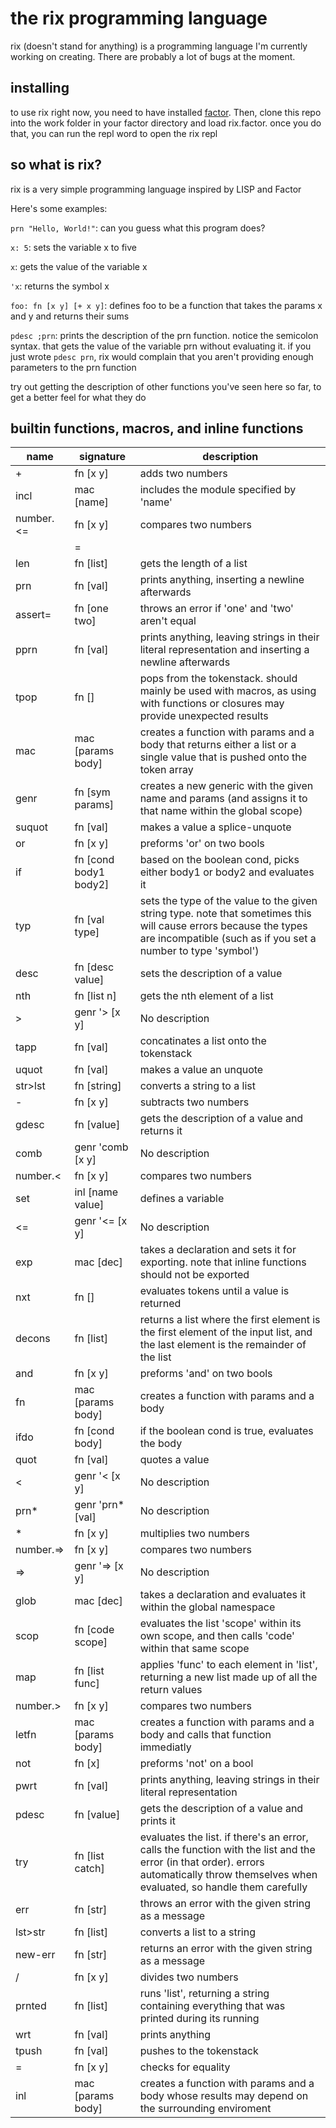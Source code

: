 # the rix programming language

rix (doesn't stand for anything) is a programming language I'm currently working on creating. There are probably a lot of bugs at the moment.

## installing

to use rix right now, you need to have installed [factor](https://factorcode.org/). Then, clone this repo into the work folder in your factor directory and load rix.factor. once you do that, you can run the repl word to open the rix repl

## so what is rix?

rix is a very simple programming language inspired by LISP and Factor

Here's some examples:

`prn "Hello, World!"`: can you guess what this program does?

`x: 5`: sets the variable x to five

`x`: gets the value of the variable x

`'x`: returns the symbol x

`foo: fn [x y] [+ x y]`: defines foo to be a function that takes the params x and y and returns their sums

`pdesc ;prn`: prints the description of the prn function. notice the semicolon syntax. that gets the value of the variable prn without evaluating it. if you just wrote `pdesc prn`, rix would complain that you aren't providing enough parameters to the prn function

try out getting the description of other functions you've seen here so far, to get a better feel for what they do

## builtin functions, macros, and inline functions

| name | signature      | description |
| --- | ------------------| ------------|
| + | fn [x y] | adds two numbers |
| incl | mac [name] | includes the module specified by 'name' |
| number.<= | fn [x y] | compares two numbers |
| |=| | fn [x y] | checks for loose equality (when two rix values have the same internal value) |
| len | fn [list] | gets the length of a list |
| prn | fn [val] | prints anything, inserting a newline afterwards |
| assert= | fn [one two] | throws an error if 'one' and 'two' aren't equal |
| pprn | fn [val] | prints anything, leaving strings in their literal representation and inserting a newline afterwards |
| tpop | fn [] | pops from the tokenstack. should mainly be used with macros, as using with functions or closures may provide unexpected results |
| mac | mac [params body] | creates a function with params and a body that returns either a list or a single value that is pushed onto the token array |
| genr | fn [sym params] | creates a new generic with the given name and params (and assigns it to that name within the global scope) |
| suquot | fn [val] | makes a value a splice-unquote |
| or | fn [x y] | preforms 'or' on two bools |
| if | fn [cond body1 body2] | based on the boolean cond, picks either body1 or body2 and evaluates it |
| typ | fn [val type] | sets the type of the value to the given string type. note that sometimes this will cause errors because the types are incompatible (such as if you set a number to type 'symbol') |
| desc | fn [desc value] | sets the description of a value |
| nth | fn [list n] | gets the nth element of a list |
| > | genr '> [x y] | No description |
| tapp | fn [val] | concatinates a list onto the tokenstack |
| uquot | fn [val] | makes a value an unquote |
| str>lst | fn [string] | converts a string to a list |
| - | fn [x y] | subtracts two numbers |
| gdesc | fn [value] | gets the description of a value and returns it |
| comb | genr 'comb [x y] | No description |
| number.< | fn [x y] | compares two numbers |
| set | inl [name value] | defines a variable |
| <= | genr '<= [x y] | No description |
| exp | mac [dec] | takes a declaration and sets it for exporting. note that inline functions should not be exported |
| nxt | fn [] | evaluates tokens until a value is returned |
| decons | fn [list] | returns a list where the first element is the first element of the input list, and the last element is the remainder of the list |
| and | fn [x y] | preforms 'and' on two bools |
| fn | mac [params body] | creates a function with params and a body |
| ifdo | fn [cond body] | if the boolean cond is true, evaluates the body |
| quot | fn [val] | quotes a value |
| < | genr '< [x y] | No description |
| prn* | genr 'prn* [val] | No description |
| * | fn [x y] | multiplies two numbers |
| number.=> | fn [x y] | compares two numbers |
| => | genr '=> [x y] | No description |
| glob | mac [dec] | takes a declaration and evaluates it within the global namespace |
| scop | fn [code scope] | evaluates the list 'scope' within its own scope, and then calls 'code' within that same scope |
| map | fn [list func] | applies 'func' to each element in 'list', returning a new list made up of all the return values |
| number.> | fn [x y] | compares two numbers |
| letfn | mac [params body] | creates a function with params and a body and calls that function immediatly |
| not | fn [x] | preforms 'not' on a bool |
| pwrt | fn [val] | prints anything, leaving strings in their literal representation |
| pdesc | fn [value] | gets the description of a value and prints it |
| try | fn [list catch] | evaluates the list. if there's an error, calls the function with the list and the error (in that order). errors automatically throw themselves when evaluated, so handle them carefully |
| err | fn [str] | throws an error with the given string as a message |
| lst>str | fn [list] | converts a list to a string |
| new-err | fn [str] | returns an error with the given string as a message |
| / | fn [x y] | divides two numbers |
| prnted | fn [list] | runs 'list', returning a string containing everything that was printed during its running |
| wrt | fn [val] | prints anything |
| tpush | fn [val] | pushes to the tokenstack |
| = | fn [x y] | checks for equality |
| inl | mac [params body] | creates a function with params and a body whose results may depend on the surrounding enviroment |
